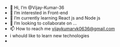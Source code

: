 - 👋 Hi, I’m @Vijay-Kumar-36
- 👀 I’m interested in Front-end 
- 🌱 I’m currently learning React js and Node js
- 💞️ I’m looking to collaborate on ...
- 📫 How to reach me vijaykumarvk0636@gmail.com
- i whould like to learn new technologies
- 

<!---
Vijay-Kumar-36/Vijay-Kumar-36 is a ✨ special ✨ repository because its `README.md` (this file) appears on your GitHub profile.
You can click the Preview link to take a look at your changes.
--->
